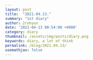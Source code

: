 ```yaml
---
layout: post
title:  "2021.04.13."
summary: "1st diary"
author: 2rohyun
date: '2021-04-13 00:54:00 +0900'
category: diary
thumbnail: /assets/img/posts/diary.png
keywords: diary, a lot of think
permalink: /blog/2021.04.13/
usemathjax: false
---
```


